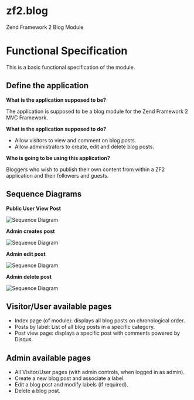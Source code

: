 zf2.blog
========

Zend Framework 2 Blog Module

Functional Specification
========================

This is a basic functional specification of the module.

Define the application
----------------------

**What is the application supposed to be?**

The application is supposed to be a blog module for the Zend Framework 2 MVC Framework. 

**What is the application supposed to do?**

+ Allow visitors to view and comment on blog posts.
+ Allow administrators to create, edit and delete blog posts.

**Who is going to be using this application?**

Bloggers who wish to publish their own content from within a ZF2 application and their followers and guests.

Sequence Diagrams
-----------------

**Public User View Post**

![Sequence Diagram](http://www.websequencediagrams.com/cgi-bin/cdraw?lz=dGl0bGUgUHVibGljIFVzZXIgVmlldyBTZXF1ZW5jZQoKVXNlci0-Vmlld0NvbnRyb2xsZXI6IFBvc3QgUmVxdWVzdApub3RlIHJpZ2h0IG9mADsFAB8MAC0OIHJldHJpZXZlcyBibG9nIHBvc3RzCgBRDi0-VXMAWgtzcG9uc2UK&s=napkin)

**Admin creates post**

![Sequence Diagram](http://www.websequencediagrams.com/cgi-bin/cdraw?lz=dGl0bGUgQWRtaW4gY3JlYXRlcyBwb3N0CgoADwUtPlBvc3RDb250cm9sbGVyOiBDACAFAB8FIFJlcXVlc3QKbm90ZSByaWdodCBvZiAAIhAANA4gcmV0cmlldmVzIG5ldwBCBmZvcm0KAFsOLT4AgQ8FOiBEaXNwbGF5ACMLYmxhbmsALgYAdAVsZWYAcwUAKgcASCcAgUgXU3VibWkAgQwGIHRvAIE9DwCBOy52YWxpZACCTAVpbnB1dCBhbmQgc3RvcgAMBSBkYXRhYmFzZQCBYBhSZWRpcmVjdHMgdG8gVmlldwCCOAthbmQgZACCEAgAgygGCg&s=napkin)

**Admin edit post**

![Sequence Diagram](http://www.websequencediagrams.com/cgi-bin/cdraw?lz=dGl0bGUgQWRtaW4gZWRpdHMgcG9zdAoKAA0FLT5Qb3N0Q29udHJvbGxlcjoAIgdyZXF1ZXN0cyBsaXN0IG9mAC8Fcwpub3RlIHJpZ2gADwUAKxAAPQ4gcmV0cmlldmUANg8gZnJvbSB0aGUgZGF0YWJhc2UKAHYOLT4AgSgFOiBEaXNwbGF5ADAQc3RvcmVkIGluADcOAIEXBWxlZgCBKgUAOwcAgXAGc2VsZWMAgXEHIHRvAIIBBQCBZxhFZGl0ACMGUgCBfQYAgTw4YW5kIHBvcHVsYXRlAHQHZm9ybQCBSyEAIQkgYWxyZWFkeQA9CWQAgUgbbW9kaWZpAGIHAINDGFN1Ym1pAFYHdG8AgzAPAIMuLnZhbGlkAIFVBWlucHV0AIFpBXVwAAwGAIM3IFJlZGlyAIMMBXRvIFZpZXcAhCkLYW5kIGQAgX8MCgoKCg&s=napkin)

**Admin delete post**

![Sequence Diagram](http://www.websequencediagrams.com/cgi-bin/cdraw?lz=dGl0bGUgQWRtaW4gZGVsZXRlcyBwb3N0CgoADwUtPlBvc3RDb250cm9sbGVyOgAkB3JlcXVlc3RzIGxpc3Qgb2YALwVzCm5vdGUgcmlnaAAPBQArEAA9DiByZXRyaWV2ZQA2DyBmcm9tIHRoZSBkYXRhYmFzZQoAdg4tPgCBKgU6IERpc3BsYXkAMBBzdG9yZWQgaW4ANw4AgRcFbGVmAIEqBQA7BwCBcgZzZWxlY3QAgXIGIHRvAIIBBwCBaRhEAIIhBQAnBlIAggEGAIFKLgCCWwwAgWcGAIEWDgCBKYEXCg&s=napkin)

Visitor/User available pages
----------------------------

+ Index page (of module): displays all blog posts on chronological order.
+ Posts by label: List of all blog posts in a specific category.
+ Post view page: displays a specific post with comments powered by Disqus.

Admin available pages
---------------------

+ All Visitor/User pages (with admin controls, when logged in as admin).
+ Create a new blog post and associate a label.
+ Edit a blog post and modify labels (if required).
+ Delete a blog post.